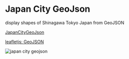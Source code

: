  Japan City GeoJson
===============

display shapes of Shinagawa Tokyo Japan from GeoJSON
 
[JapanCityGeoJson](https://github.com/niiyz/JapanCityGeoJson
)

[leafletjs: GeoJSON](https://leafletjs.com/reference.html#geojson)

![japan city geojson]()


